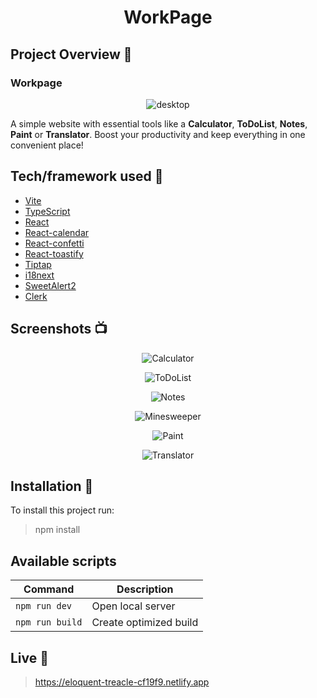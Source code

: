 <h1 align="center">WorkPage</h1>

## Project Overview :tada:
<h3>Workpage</h3> 
<p align="center">
     <img src="https://github.com/LeQu15/WorkPage/assets/78439105/68657542-d6f7-4c92-a16a-e6e46bd63b68" alt="desktop">
</p>
A simple website with essential tools like a <b>Calculator</b>, <b>ToDoList</b>, <b>Notes</b>, <b>Paint</b> or <b>Translator</b>. Boost your productivity and keep everything in one convenient place!

## Tech/framework used :wrench:
* [Vite](https://github.com/vitejs/vite)
* [TypeScript](https://github.com/microsoft/TypeScript)
* [React](https://github.com/facebook/react)
* [React-calendar](https://github.com/wojtekmaj/react-calendar)
* [React-confetti](https://github.com/alampros/react-confetti)
* [React-toastify](https://github.com/fkhadra/react-toastify)          
* [Tiptap](https://github.com/ueberdosis/tiptap)
* [i18next](https://github.com/i18next/react-i18next)
* [SweetAlert2](https://github.com/sweetalert2/sweetalert2)
* [Clerk](https://github.com/clerk)

## Screenshots :tv:

<p align="center">
    <img src="https://github.com/LeQu15/WorkPage/assets/78439105/1ef97017-26a7-4883-af6c-1fabae9d7d7d" alt="Calculator">
</p>

<p align="center">
    <img src="https://github.com/LeQu15/WorkPage/assets/78439105/ac5ae975-81f4-4550-82b0-8252c5d9cb4e" alt="ToDoList">
</p>

<p align="center">
    <img src="https://github.com/LeQu15/WorkPage/assets/78439105/2111c043-73b9-4fde-b614-a8fc264d0cb3" alt="Notes">
</p>

<p align="center">
    <img src="https://github.com/LeQu15/WorkPage/assets/78439105/ea39e05e-7ddb-44b3-8bcb-51cfb274ef30" alt="Minesweeper">
</p>

<p align="center">
    <img src="https://github.com/LeQu15/WorkPage/assets/78439105/0e0cae22-fa0b-410e-8151-557cb245fe03" alt="Paint">
</p>

<p align="center">
    <img src="https://github.com/LeQu15/WorkPage/assets/78439105/eef76b16-e072-41ee-a3da-4d56315fa451" alt="Translator">
</p>

## Installation :floppy_disk:
To install this project run:
> npm install
## Available scripts

| Command                   | Description                   |
| ------------------------- | ----------------------------- |
| `npm run dev`           | Open local server             |
| `npm run build`           | Create optimized build        |

## Live :round_pushpin:
> https://eloquent-treacle-cf19f9.netlify.app
